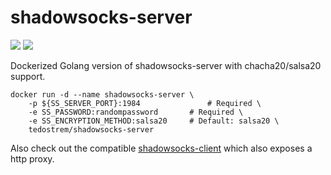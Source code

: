 # shadowsocks-server
![](https://img.shields.io/docker/automated/tedostrem/shadowsocks-server.svg)
![](https://img.shields.io/docker/build/tedostrem/shadowsocks-server.svg)

Dockerized Golang version of shadowsocks-server with chacha20/salsa20 support.
```
docker run -d --name shadowsocks-server \
	-p ${SS_SERVER_PORT}:1984 				# Required \
	-e SS_PASSWORD:randompassword 		# Required \
	-e SS_ENCRYPTION_METHOD:salsa20 	# Default: salsa20 \
	tedostrem/shadowsocks-server
```
Also check out the compatible [shadowsocks-client](https://github.com/tedostrem/shadowsocks-client) which also exposes a http proxy.
